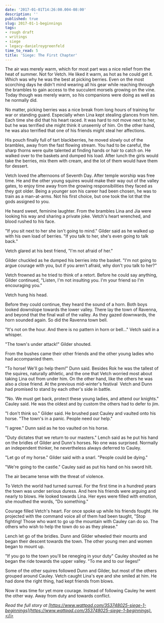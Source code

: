 ```yaml
---
date: '2017-01-01T14:26:00.004-08:00'
description: ''
published: true
slug: 2017-01-1-beginnings
tags:
- rough draft
- writings
- siege
- legacy-danielroygreenfeld
time_to_read: 5
title: 'Siege: The First Chapter'
---
```


The air was merely warm, which for most part was a nice relief from the heat of summer. Not for Vetch. He liked it warm, as hot as he could get it. Which was why he was the best at picking berries. Even on the most scorching days he didn't mind wearing all his gear while reaching through the brambles to gain access to the succulent morsels growing on the vine. Today though was merely warm, so his companions were doing as well as he normally did.

No matter, picking berries was a nice break from long hours of training for war or standing guard. Especially when Lina kept stealing glances from him. Each time she did that his heart raced. It was hard to not move next to her, but he was terrified she might think it unseemly of him. On the other hand, he was also terrified that one of his friends might steal her affections.

His pouch finally full of tart blackberries, he moved slowly out of the brambles, away from the fast flowing stream. You had to be careful, the sharp thorns were quite talented at finding hands or hair to catch on. He walked over to the baskets and dumped his load. After lunch the girls would take the berries, mix them with cream, and the lot of them would have them for dessert.

Vetch loved the afternoons of Seventh Day. After temple worship was free time. He and the other young squires would make their way out of the valley gates, to enjoy time away from the growing responsibilities they faced as they got older. Being a younger son his career had been chosen, he was to train as a man-at-arms. Not his first choice, but one took the lot that the gods assigned to you.

He heard sweet, feminine laughter. From the brambles Lina and Jia were looking his way and sharing a private joke. Vetch's heart wrenched, and blood rushed to his face.

"If you sit next to her she isn't going to mind." Gilder said as he walked up with his own load of berries. "If you talk to her, she's even going to talk back."

Vetch glared at his best friend, "I'm not afraid of her."

Gilder chuckled as he dumped his berries into the basket. "I'm not going to argue courage with you, but if you aren't afraid, why don't you talk to her?"

Vetch frowned as he tried to think of a retort. Before he could say anything, Gilder continued, "Listen, I'm not insulting you. I'm your friend so I'm encouraging you."

Vetch hung his head.

Before they could continue, they heard the sound of a horn. Both boys looked downslope towards the lower valley. There lay the town of Ravenna, and beyond that the final wall of the valley. As they gazed downwards, the horn sounded again. So did the Ravenna town bell.

"It's not on the hour. And there is no pattern in horn or bell..." Vetch said in a whisper.

"The town's under attack!" Gilder shouted.

From the bushes came their other friends and the other young ladies who had accompanied them.

"To horse! We'll go help them!" Dunn said. Besides Rok he was the tallest of the squires, naturally athletic, and the one that Vetch worried most about taking Lina out from under him. On the other hand, like the others he was also a close friend. At the previous mid-winter's festival &nbsp;Vetch and Dunn had promised to stand by each other's side in battle.

"No. We must get back, protect these young ladies, and attend our knights." Cauley said. He was the oldest and by custom the others had to defer to jim.

"I don't think so." Gilder said. He brushed past Cauley and vaulted onto his horse. "The town's in a panic. People need our help."

"I agree." Dunn said as he too vaulted on his horse.

"Duty dictates that we return to our masters." Lench said as he put his hand on the bridles of Gilder and Dunn's horses. No one was surprised. Normally an independent thinker, he nevertheless always deferred to Cauley.

"Let go of my horse." Gilder said with a snarl. "People could be dying."

"We're going to the castle." Cauley said as put his hand on his sword hilt.

The air became tense with the threat of violence.

To Vetch the world had turned surreal. For the first time in a hundred years the town was under serious duress. And here his friends were arguing and nearly to blows. He looked towards Lina. Her eyes were filled with emotion, she mouthed the words, "Do something."

Courage filled Vetch's heart. For once spoke up while his friends fought. He projected with the command voice all of them had been taught, "Stop fighting! Those who want to go up the mountain with Cauley can do so. The others who wish to help the town do so as they please."

Lench let go of the bridles. Dunn and Gilder wheeled their mounts and began their descent towards the town. The other young men and women began to mount up.

"If you go to the town you'll be reneging in your duty" Cauley shouted as he began the ride towards the upper valley. "To me and to our lieges!"

Some of the other squires followed Dunn&nbsp;and Gilder, but most of the others grouped around Cauley. Vetch caught Lina's eye and she smiled at him. He had done the right thing, had kept friends from blows.

Now it was time for yet more courage. Instead of following Cauley he went the other way. Away from duty and towards conflict.

<i>Read the full story at&nbsp;[https://www.wattpad.com/353748025-siege-1-beginnings](https://www.wattpad.com/353748025-siege-1-beginnings).</i>